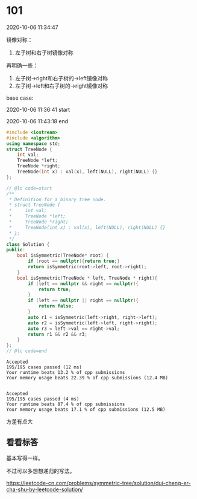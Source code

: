 # 101

2020-10-06 11:34:47

镜像对称：
1. 左子树和右子树镜像对称

再明确一些：
1. 左子树->right和右子树的->left镜像对称
2. 左子树->left和右子树的->right镜像对称

base case:


2020-10-06 11:36:41
start

2020-10-06 11:43:18
end

```cpp
#include <iostream>
#include <algorithm>
using namespace std;
struct TreeNode {
    int val;
    TreeNode *left;
    TreeNode *right;
    TreeNode(int x) : val(x), left(NULL), right(NULL) {}
};

// @lc code=start
/**
 * Definition for a binary tree node.
 * struct TreeNode {
 *     int val;
 *     TreeNode *left;
 *     TreeNode *right;
 *     TreeNode(int x) : val(x), left(NULL), right(NULL) {}
 * };
 */
class Solution {
public:
    bool isSymmetric(TreeNode* root) {
        if (root == nullptr){return true;}
        return isSymmetric(root->left, root->right);
    }
    bool isSymmetric(TreeNode * left, TreeNode * right){
        if (left == nullptr && right == nullptr){
            return true;
        }
        if (left == nullptr || right == nullptr){
            return false;
        }
        auto r1 = isSymmetric(left->right, right->left);
        auto r2 = isSymmetric(left->left, right->right);
        auto r3 = left->val == right->val;
        return r1 && r2 && r3;
    }
};
// @lc code=end

```

```
Accepted
195/195 cases passed (12 ms)
Your runtime beats 13.2 % of cpp submissions
Your memory usage beats 22.39 % of cpp submissions (12.4 MB)


Accepted
195/195 cases passed (4 ms)
Your runtime beats 87.4 % of cpp submissions
Your memory usage beats 17.1 % of cpp submissions (12.5 MB)

```

方差有点大

## 看看标答

基本写得一样。

不过可以多想想递归的写法。

https://leetcode-cn.com/problems/symmetric-tree/solution/dui-cheng-er-cha-shu-by-leetcode-solution/